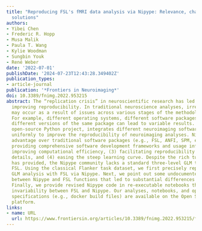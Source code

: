 ```yaml
---
title: "Reproducing FSL's fMRI data analysis via Nipype: Relevance, challenges, and
  solutions"
authors:
- Yibei Chen
- Frederic R. Hopp
- Musa Malik
- Paula T. Wang
- Kylie Woodman
- Sungbin Youk
- René Weber
date: '2022-07-01'
publishDate: '2024-07-23T12:43:28.349402Z'
publication_types:
- article-journal
publication: '*Frontiers in Neuroimaging*'
doi: 10.3389/fnimg.2022.953215
abstract: The “replication crisis” in neuroscientific research has led to calls for
  improving reproducibility. In traditional neuroscience analyses, irreproducibility
  may occur as a result of issues across various stages of the methodological process.
  For example, different operating systems, different software packages, and even
  different versions of the same package can lead to variable results. Nipype, an
  open-source Python project, integrates different neuroimaging software packages
  uniformly to improve the reproducibility of neuroimaging analyses. Nipype has the
  advantage over traditional software packages (e.g., FSL, ANFI, SPM, etc.) by (1)
  providing comprehensive software development frameworks and usage information, (2)
  improving computational efficiency, (3) facilitating reproducibility through sufficient
  details, and (4) easing the steep learning curve. Despite the rich tutorials it
  has provided, the Nipype community lacks a standard three-level GLM tutorial for
  FSL. Using the classical Flanker task dataset, we first precisely reproduce a three-level
  GLM analysis with FSL via Nipype. Next, we point out some undocumented discrepancies
  between Nipype and FSL functions that led to substantial differences in results.
  Finally, we provide revised Nipype code in re-executable notebooks that assure result
  invariability between FSL and Nipype. Our analyses, notebooks, and operating software
  specifications (e.g., docker build files) are available on the Open Science Framework
  platform.
links:
- name: URL
  url: https://www.frontiersin.org/articles/10.3389/fnimg.2022.953215/full
---
```

